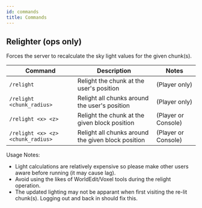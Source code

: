 ```yaml
---
id: commands
title: Commands
---
```

## Relighter (ops only)

Forces the server to recalculate the sky light values for the given chunk(s).

| Command                                  | Description                                        | Notes               |
| ---------------------------------------- | -------------------------------------------------- | ------------------- |
| `/relight`                        | Relight the chunk at the user's position           | (Player only)       |
| `/relight <chunk_radius>`         | Relight all chunks around the user's position      | (Player only)       |
| `/relight <x> <z>`                | Relight the chunk at the given block position      | (Player or Console) |
| `/relight <x> <z> <chunk_radius>` | Relight all chunks around the given block position | (Player or Console) |

Usage Notes:

-   Light calculations are relatively expensive so please make other users aware before running (it may cause lag).
-   Avoid using the likes of WorldEdit/Voxel tools during the relight operation.
-   The updated lighting may not be apparant when first visiting the re-lit chunk(s). Logging out and back in should fix this.
